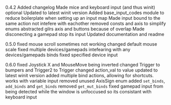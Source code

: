 0.4.2
Added changelog
Made mice and keyboard input (and thus winit) optional
Updated to latest winit version
Added base_input_codes module to reduce boilerplate when setting up an input map
Made input bound to the same action not intefere with eachother
removed consts and axis to simplify enums
abstracted gilrs axis and buttons because of overlap
Made disconecting a gamepad stop its input
Updated documentation and readme

0.5.0
fixed mouse scroll sometimes not working
changed default mouse scale
fixed multiple devices/gamepads intefearing with any devices/gamepads binds
fixed specified device input

0.6.0
fixed Joystick X and MouseMove being inverted
changed Trigger to bumpers and Trigger2 to Trigger
changed action_val to value
updated to latest winit version
added multiple bind actions, allowing for shortcuts. works with variable input
removed unused AxisSign enum
added `set_binds`, `add_binds` and `get_binds`
removed `get_mut_binds`
fixed gamepad input from being detected while the window is unfoccused so its consistant with keyboard input
